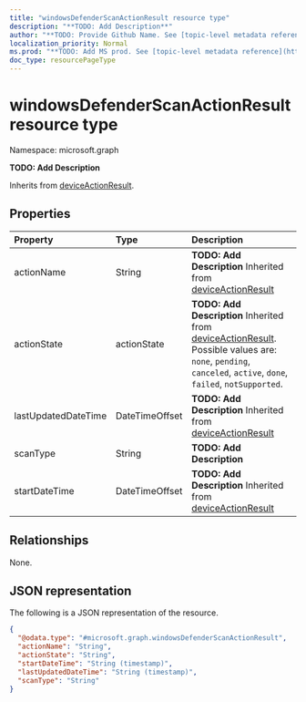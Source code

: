```yaml
---
title: "windowsDefenderScanActionResult resource type"
description: "**TODO: Add Description**"
author: "**TODO: Provide Github Name. See [topic-level metadata reference](https://msgo.azurewebsites.net/add/document/guidelines/metadata.html#topic-level-metadata)**"
localization_priority: Normal
ms.prod: "**TODO: Add MS prod. See [topic-level metadata reference](https://msgo.azurewebsites.net/add/document/guidelines/metadata.html#topic-level-metadata)**"
doc_type: resourcePageType
---
```


# windowsDefenderScanActionResult resource type


Namespace: microsoft.graph

**TODO: Add Description**


Inherits from [deviceActionResult](../resources/deviceactionresult.md).

## Properties
|Property|Type|Description|
|:---|:---|:---|
|actionName|String|**TODO: Add Description** Inherited from [deviceActionResult](../resources/intune-deviceactionresult.md)|
|actionState|actionState|**TODO: Add Description** Inherited from [deviceActionResult](../resources/intune-deviceactionresult.md). Possible values are: `none`, `pending`, `canceled`, `active`, `done`, `failed`, `notSupported`.|
|lastUpdatedDateTime|DateTimeOffset|**TODO: Add Description** Inherited from [deviceActionResult](../resources/intune-deviceactionresult.md)|
|scanType|String|**TODO: Add Description**|
|startDateTime|DateTimeOffset|**TODO: Add Description** Inherited from [deviceActionResult](../resources/intune-deviceactionresult.md)|

## Relationships
None.

## JSON representation
The following is a JSON representation of the resource.
<!-- {
  "blockType": "resource",
  "@odata.type": "microsoft.graph.windowsDefenderScanActionResult"
}
-->
``` json
{
  "@odata.type": "#microsoft.graph.windowsDefenderScanActionResult",
  "actionName": "String",
  "actionState": "String",
  "startDateTime": "String (timestamp)",
  "lastUpdatedDateTime": "String (timestamp)",
  "scanType": "String"
}
```

